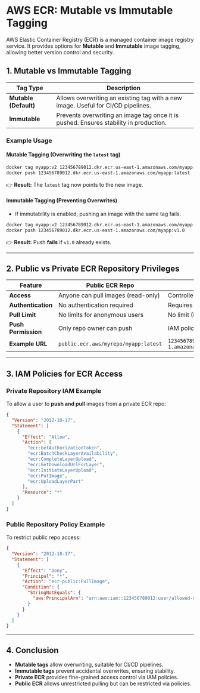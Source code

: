 # AWS ECR: Mutable vs Immutable Tagging

AWS Elastic Container Registry (ECR) is a managed container image registry service. It provides options for **Mutable** and **Immutable** image tagging, allowing better version control and security.

## 1. Mutable vs Immutable Tagging

| Tag Type  | Description |
|-----------|-------------|
| **Mutable (Default)** | Allows overwriting an existing tag with a new image. Useful for CI/CD pipelines. |
| **Immutable** | Prevents overwriting an image tag once it is pushed. Ensures stability in production. |

### Example Usage
#### **Mutable Tagging (Overwriting the `latest` tag)**
```sh
docker tag myapp:v2 123456789012.dkr.ecr.us-east-1.amazonaws.com/myapp:latest
docker push 123456789012.dkr.ecr.us-east-1.amazonaws.com/myapp:latest
```
👉 **Result:** The `latest` tag now points to the new image.

#### **Immutable Tagging (Preventing Overwrites)**
- If immutability is enabled, pushing an image with the same tag fails.
```sh
docker tag myapp:v2 123456789012.dkr.ecr.us-east-1.amazonaws.com/myapp:v1.0
docker push 123456789012.dkr.ecr.us-east-1.amazonaws.com/myapp:v1.0
```
👉 **Result:** Push **fails** if `v1.0` already exists.

---

## 2. Public vs Private ECR Repository Privileges

| Feature       | **Public ECR Repo** | **Private ECR Repo** |
|--------------|----------------|----------------|
| **Access**   | Anyone can pull images (read-only) | Controlled via IAM policies |
| **Authentication** | No authentication required | Requires AWS IAM authentication |
| **Pull Limit** | No limits for anonymous users | No limit (IAM controlled) |
| **Push Permission** | Only repo owner can push | IAM policies define access |
| **Example URL** | `public.ecr.aws/myrepo/myapp:latest` | `123456789012.dkr.ecr.us-east-1.amazonaws.com/myrepo/myapp:latest` |

---

## 3. IAM Policies for ECR Access

### **Private Repository IAM Example**
To allow a user to **push and pull** images from a private ECR repo:
```json
{
  "Version": "2012-10-17",
  "Statement": [
    {
      "Effect": "Allow",
      "Action": [
        "ecr:GetAuthorizationToken",
        "ecr:BatchCheckLayerAvailability",
        "ecr:CompleteLayerUpload",
        "ecr:GetDownloadUrlForLayer",
        "ecr:InitiateLayerUpload",
        "ecr:PutImage",
        "ecr:UploadLayerPart"
      ],
      "Resource": "*"
    }
  ]
}
```

### **Public Repository Policy Example**
To restrict public repo access:
```json
{
  "Version": "2012-10-17",
  "Statement": [
    {
      "Effect": "Deny",
      "Principal": "*",
      "Action": "ecr-public:PullImage",
      "Condition": {
        "StringNotEquals": {
          "aws:PrincipalArn": "arn:aws:iam::123456789012:user/allowed-user"
        }
      }
    }
  ]
}
```

---

## 4. Conclusion
- **Mutable tags** allow overwriting, suitable for CI/CD pipelines.
- **Immutable tags** prevent accidental overwrites, ensuring stability.
- **Private ECR** provides fine-grained access control via IAM policies.
- **Public ECR** allows unrestricted pulling but can be restricted via policies.

